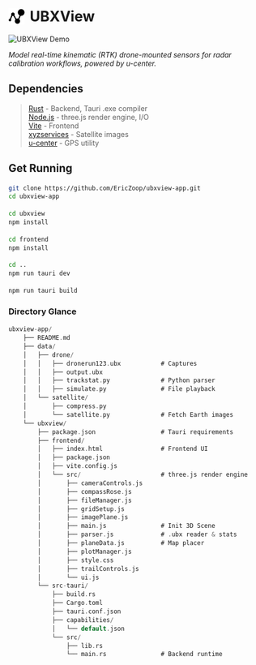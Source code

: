 <h1 style="display: flex; align-items: center; gap: 10px;">
  <img src="ubxview/frontend/public/assets/dotbl.png" alt="Logo" height="32">
  UBXView
</h1>

<img src="data/Demo.gif" alt="UBXView Demo" width="600">

*Model real-time kinematic (RTK) drone-mounted sensors for radar calibration workflows, powered by u-center.*

## Dependencies
> [Rust](https://www.rust-lang.org/) - Backend, Tauri .exe compiler<br>
> [Node.js](https://nodejs.org/) - three.js render engine, I/O<br>
> [Vite](https://vite.dev/) - Frontend <br>
> [xyzservices](https://pypi.org/project/xyzservices/) - Satellite images <br>
> [u-center](https://www.u-blox.com/en/product/u-center) - GPS utility<br>

## Get Running

```bash
git clone https://github.com/EricZoop/ubxview-app.git
cd ubxview-app

cd ubxview
npm install 

cd frontend
npm install

cd ..
npm run tauri dev

npm run tauri build
```

### Directory Glance
```rs
ubxview-app/
    ├── README.md
    ├── data/
    │   ├── drone/
    │   │   ├── dronerun123.ubx           # Captures
    │   │   ├── output.ubx
    │   │   ├── trackstat.py              # Python parser
    │   │   ├── simulate.py               # File playback
    │   └── satellite/
    │       ├── compress.py
    │       └── satellite.py              # Fetch Earth images
    └── ubxview/
        ├── package.json                  # Tauri requirements
        ├── frontend/
        │   ├── index.html                # Frontend UI
        │   ├── package.json
        │   ├── vite.config.js
        │   └── src/                      # three.js render engine 
        │       ├── cameraControls.js
        │       ├── compassRose.js
        │       ├── fileManager.js
        │       ├── gridSetup.js
        │       ├── imagePlane.js
        │       ├── main.js               # Init 3D Scene
        │       ├── parser.js             # .ubx reader & stats
        │       ├── planeData.js          # Map placer
        │       ├── plotManager.js
        │       ├── style.css
        │       ├── trailControls.js
        │       └── ui.js
        └── src-tauri/
            ├── build.rs
            ├── Cargo.toml
            ├── tauri.conf.json
            ├── capabilities/
            │   └── default.json
            └── src/
                ├── lib.rs
                └── main.rs               # Backend runtime
```

